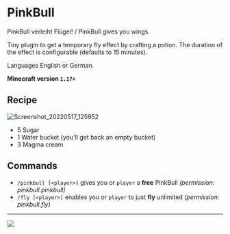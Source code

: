 # PinkBull
PinkBull verleiht Flügel! / PinkBull gives you wings.

Tiny plugin to get a temporary fly effect by crafting a potion.
The duration of the effect is configurable (defaults to 15 minutes).

Languages English or German.

**Minecraft version `1.17+`**

## Recipe
![Screenshot_20220517_125952](https://user-images.githubusercontent.com/4481414/168797514-3df530dc-9ebb-4831-bab7-97b0120094da.png)

* 5 Sugar
* 1 Water bucket (you'll get back an empty bucket)
* 3 Magma cream

## Commands
* `/pinkbull [<player>]` gives you or `player` a **free** PinkBull *(permission: pinkbull.pinkbull)*
* `/fly [<player>]` enables you or `player` to just **fly** unlimited *(permission: pinkbull.fly)*

---

![](https://bstats.org/signatures/bukkit/PinkBull.svg)


